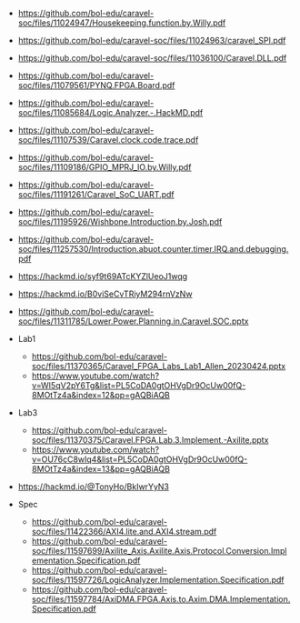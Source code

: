 * https://github.com/bol-edu/caravel-soc/files/11024947/Housekeeping.function.by.Willy.pdf
* https://github.com/bol-edu/caravel-soc/files/11024963/caravel_SPI.pdf
* https://github.com/bol-edu/caravel-soc/files/11036100/Caravel.DLL.pdf
* https://github.com/bol-edu/caravel-soc/files/11079561/PYNQ.FPGA.Board.pdf
* https://github.com/bol-edu/caravel-soc/files/11085684/Logic.Analyzer.-.HackMD.pdf
* https://github.com/bol-edu/caravel-soc/files/11107539/Caravel.clock.code.trace.pdf
* https://github.com/bol-edu/caravel-soc/files/11109186/GPIO_MPRJ_IO.by.Willy.pdf
* https://github.com/bol-edu/caravel-soc/files/11191261/Caravel_SoC_UART.pdf
* https://github.com/bol-edu/caravel-soc/files/11195926/Wishbone.Introduction.by.Josh.pdf
* https://github.com/bol-edu/caravel-soc/files/11257530/Introduction.abuot.counter.timer.IRQ.and.debugging.pdf
* https://hackmd.io/syf9t69ATcKYZlUeoJ1wqg
* https://hackmd.io/B0viSeCvTRiyM294rnVzNw
* https://github.com/bol-edu/caravel-soc/files/11311785/Lower.Power.Planning.in.Caravel.SOC.pptx
* Lab1 
  * https://github.com/bol-edu/caravel-soc/files/11370365/Caravel_FPGA_Labs_Lab1_Allen_20230424.pptx
  * https://www.youtube.com/watch?v=WI5qV2pY6Tg&list=PL5CoDA0gtOHVgDr9OcUw00fQ-8MOtTz4a&index=12&pp=gAQBiAQB
* Lab3
  * https://github.com/bol-edu/caravel-soc/files/11370375/Caravel.FPGA.Lab.3.Implement.-Axilite.pptx
  * https://www.youtube.com/watch?v=OU76cC8wIq4&list=PL5CoDA0gtOHVgDr9OcUw00fQ-8MOtTz4a&index=13&pp=gAQBiAQB

* https://hackmd.io/@TonyHo/BkIwrYyN3
* Spec
  * https://github.com/bol-edu/caravel-soc/files/11422366/AXI4.lite.and.AXI4.stream.pdf
  * https://github.com/bol-edu/caravel-soc/files/11597699/Axilite_Axis.Axilite.Axis.Protocol.Conversion.Implementation.Specification.pdf
  * https://github.com/bol-edu/caravel-soc/files/11597726/LogicAnalyzer.Implementation.Specification.pdf
  * https://github.com/bol-edu/caravel-soc/files/11597784/AxiDMA.FPGA.Axis.to.Axim.DMA.Implementation.Specification.pdf
